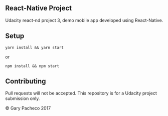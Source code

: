 ## React-Native Project
Udacity react-nd project 3, demo mobile app developed using React-Native.

## Setup
~~~~
yarn install && yarn start
~~~~

or

~~~~
npm install && npm start
~~~~

## Contributing
Pull requests will not be accepted. This repository is for a Udacity project submission only.

&copy; Gary Pacheco 2017
